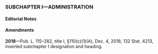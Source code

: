 ### SUBCHAPTER I—ADMINISTRATION ###

#### **Editorial Notes** ####

#### Amendments ####

**2018**—Pub. L. 115–282, title I, §110(c)(1)(A), Dec. 4, 2018, 132 Stat. 4213, inserted subchapter I designation and heading.